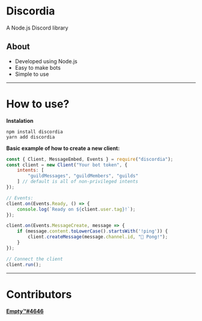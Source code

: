 # Discordia

<p>A Node.js Discord library</p>

## About

- Developed using Node.js 
- Easy to make bots 
- Simple to use 

<hr>

# How to use?
**Instalation**
```sh-session
npm install discordia
yarn add discordia
```
**Basic example of how to create a new client:**
```js
const { Client, MessageEmbed, Events } = require("discordia");
const client = new Client("Your bot token", {
    intents: [
        "guildMessages", "guildMembers", "guilds"
    ] // default is all of non-privileged intents
});

// Events:
client.on(Events.Ready, () => {
    console.log(`Ready on ${client.user.tag}!`);
});

client.on(Events.MessageCreate, message => {
    if (message.content.toLowerCase().startsWith('!ping')) {
        client.createMessage(message.channel.id, "🏓 Pong!");
    }
});

// Connect the client
client.run();
```
<hr>

# Contributors
**[Empty™#4646](https://discord.com/users/1036018691562803260)**
